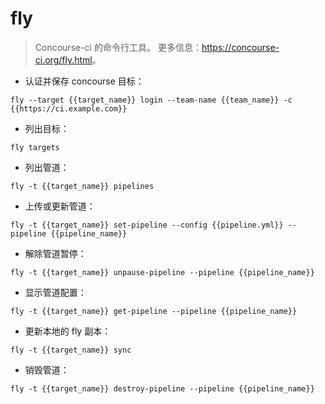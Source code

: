 # fly

> Concourse-ci 的命令行工具。
> 更多信息：<https://concourse-ci.org/fly.html>。

- 认证并保存 concourse 目标：

`fly --target {{target_name}} login --team-name {{team_name}} -c {{https://ci.example.com}}`

- 列出目标：

`fly targets`

- 列出管道：

`fly -t {{target_name}} pipelines`

- 上传或更新管道：

`fly -t {{target_name}} set-pipeline --config {{pipeline.yml}} --pipeline {{pipeline_name}}`

- 解除管道暂停：

`fly -t {{target_name}} unpause-pipeline --pipeline {{pipeline_name}}`

- 显示管道配置：

`fly -t {{target_name}} get-pipeline --pipeline {{pipeline_name}}`

- 更新本地的 fly 副本：

`fly -t {{target_name}} sync`

- 销毁管道：

`fly -t {{target_name}} destroy-pipeline --pipeline {{pipeline_name}}`